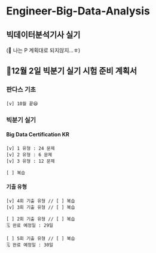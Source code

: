 # Engineer-Big-Data-Analysis
## 빅데이터분석기사 실기

(🚨 나는 P 계획대로 되지않지...ㅎ)

## 📍12월 2일 빅분기 실기 시험 준비 계획서

### 판다스 기초
	[v] 10월 끝😆

### 빅분기 실기
#### Big Data Certification KR
	[v] 1 유형 : 24 문제
	[v] 2 유형 : 6 문제
	[v] 3 유형 : 12 문제

	[ ] 복습

#### 기출 유형
	[v] 4회 기출 유형 // [ ] 복습 
	[v] 3회 기출 유형 // [ ] 복습 

	[ ] 2회 기출 유형 // [ ] 복습 
	🗓 완료 예정일 : 29일

	[ ] 5회 기출 유형 // [ ] 복습 
	🗓 완료 예정일 : 30일